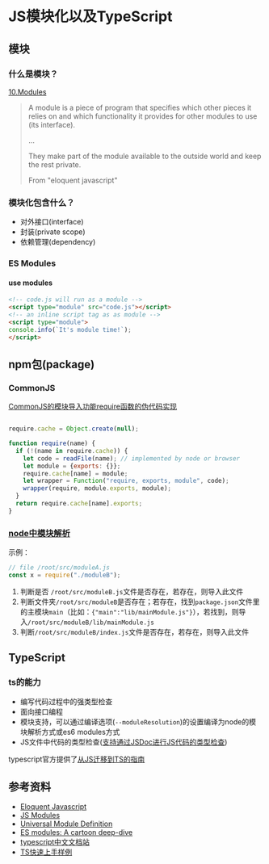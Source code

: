 # JS模块化以及TypeScript

## 模块

### 什么是模块？

[10.Modules](https://eloquentjavascript.net/10_modules.html)

> A module is a piece of program that specifies which other pieces it relies on and which functionality it provides for other modules to use (its interface).
>
> ...
>
> They make part of the module available to the outside world and keep the rest private.
> 
> From "eloquent javascript"


### 模块化包含什么？

- 对外接口(interface)
- 封装(private scope)
- 依赖管理(dependency)

### ES Modules


#### use modules

```html
<!-- code.js will run as a module -->
<script type="module" src="code.js"></script>
<!-- an inline script tag as as module -->
<script type="module">
console.info(`It's module time!`);
</script>
```


## npm包(package)

### CommonJS

[CommonJS的模块导入功能require函数的伪代码实现](https://eloquentjavascript.net/10_modules.html#p_vmJrDleGRH)

```js

require.cache = Object.create(null);

function require(name) {
  if (!(name in require.cache)) {
    let code = readFile(name); // implemented by node or browser
    let module = {exports: {}};
    require.cache[name] = module;
    let wrapper = Function("require, exports, module", code);
    wrapper(require, module.exports, module);
  }
  return require.cache[name].exports;
}
```

### [node中模块解析](https://www.typescriptlang.org/docs/handbook/module-resolution.html#node)


示例：

```js
// file /root/src/moduleA.js
const x = require("./moduleB");
```
1. 判断是否 `/root/src/moduleB.js`文件是否存在，若存在，则导入此文件
2. 判断文件夹`/root/src/moduleB`是否存在；若存在，找到`package.json`文件里的主模块`main`（比如：`{"main":"lib/mainModule.js"}`），若找到，则导入`/root/src/moduleB/lib/mainModule.js`
3. 判断`/root/src/moduleB/index.js`文件是否存在，若存在，则导入此文件

## TypeScript

### ts的能力

- 编写代码过程中的强类型检查
- 面向接口编程
- 模块支持，可以通过编译选项(`--moduleResolution`)的设置编译为node的模块解析方式或es6 modules方式
- JS文件中代码的类型检查([支持通过JSDoc进行JS代码的类型检查](https://github.com/Microsoft/TypeScript/wiki/JSDoc-support-in-JavaScript))

typescript官方提供了[从JS迁移到TS的指南](https://www.typescriptlang.org/docs/handbook/migrating-from-javascript.html)


## 参考资料

- [Eloquent Javascript](https://eloquentjavascript.net/)
- [JS Modules](https://developers.google.cn/web/fundamentals/primers/modules)
- [Universal Module Definition](https://github.com/umdjs/umd)
- [ES modules: A cartoon deep-dive](https://hacks.mozilla.org/2018/03/es-modules-a-cartoon-deep-dive/)
- [typescript中文文档站](https://www.tslang.cn/docs/home.html)
- [TS快速上手样例](https://www.typescriptlang.org/samples/index.html)